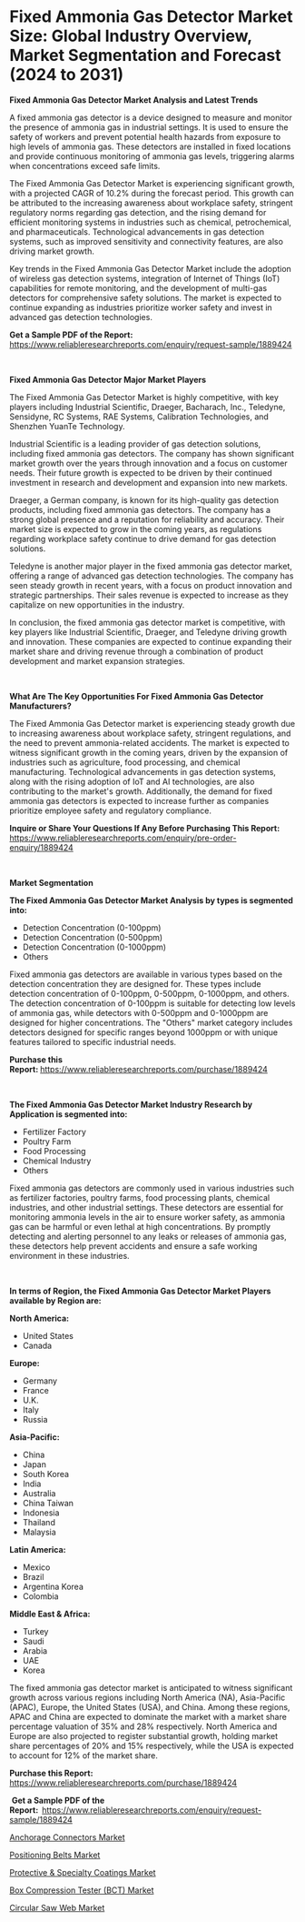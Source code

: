 <p><h1>Fixed Ammonia Gas Detector Market Size: Global Industry Overview, Market Segmentation and Forecast (2024 to 2031)</h1></p><p><strong>Fixed Ammonia Gas Detector Market Analysis and Latest Trends</strong></p>
<p><p>A fixed ammonia gas detector is a device designed to measure and monitor the presence of ammonia gas in industrial settings. It is used to ensure the safety of workers and prevent potential health hazards from exposure to high levels of ammonia gas. These detectors are installed in fixed locations and provide continuous monitoring of ammonia gas levels, triggering alarms when concentrations exceed safe limits.</p><p>The Fixed Ammonia Gas Detector Market is experiencing significant growth, with a projected CAGR of 10.2% during the forecast period. This growth can be attributed to the increasing awareness about workplace safety, stringent regulatory norms regarding gas detection, and the rising demand for efficient monitoring systems in industries such as chemical, petrochemical, and pharmaceuticals. Technological advancements in gas detection systems, such as improved sensitivity and connectivity features, are also driving market growth.</p><p>Key trends in the Fixed Ammonia Gas Detector Market include the adoption of wireless gas detection systems, integration of Internet of Things (IoT) capabilities for remote monitoring, and the development of multi-gas detectors for comprehensive safety solutions. The market is expected to continue expanding as industries prioritize worker safety and invest in advanced gas detection technologies.</p></p>
<p><strong>Get a Sample PDF of the Report:&nbsp;</strong> <a href="https://www.reliableresearchreports.com/enquiry/request-sample/1889424">https://www.reliableresearchreports.com/enquiry/request-sample/1889424</a></p>
<p>&nbsp;</p>
<p><strong>Fixed Ammonia Gas Detector Major Market Players</strong></p>
<p><p>The Fixed Ammonia Gas Detector Market is highly competitive, with key players including Industrial Scientific, Draeger, Bacharach, Inc., Teledyne, Sensidyne, RC Systems, RAE Systems, Calibration Technologies, and Shenzhen YuanTe Technology. </p><p>Industrial Scientific is a leading provider of gas detection solutions, including fixed ammonia gas detectors. The company has shown significant market growth over the years through innovation and a focus on customer needs. Their future growth is expected to be driven by their continued investment in research and development and expansion into new markets.</p><p>Draeger, a German company, is known for its high-quality gas detection products, including fixed ammonia gas detectors. The company has a strong global presence and a reputation for reliability and accuracy. Their market size is expected to grow in the coming years, as regulations regarding workplace safety continue to drive demand for gas detection solutions.</p><p>Teledyne is another major player in the fixed ammonia gas detector market, offering a range of advanced gas detection technologies. The company has seen steady growth in recent years, with a focus on product innovation and strategic partnerships. Their sales revenue is expected to increase as they capitalize on new opportunities in the industry.</p><p>In conclusion, the fixed ammonia gas detector market is competitive, with key players like Industrial Scientific, Draeger, and Teledyne driving growth and innovation. These companies are expected to continue expanding their market share and driving revenue through a combination of product development and market expansion strategies.</p></p>
<p>&nbsp;</p>
<p><strong>What Are The Key Opportunities For Fixed Ammonia Gas Detector Manufacturers?</strong></p>
<p><p>The Fixed Ammonia Gas Detector market is experiencing steady growth due to increasing awareness about workplace safety, stringent regulations, and the need to prevent ammonia-related accidents. The market is expected to witness significant growth in the coming years, driven by the expansion of industries such as agriculture, food processing, and chemical manufacturing. Technological advancements in gas detection systems, along with the rising adoption of IoT and AI technologies, are also contributing to the market's growth. Additionally, the demand for fixed ammonia gas detectors is expected to increase further as companies prioritize employee safety and regulatory compliance.</p></p>
<p><strong>Inquire or Share Your Questions If Any Before Purchasing This Report:</strong> <a href="https://www.reliableresearchreports.com/enquiry/pre-order-enquiry/1889424">https://www.reliableresearchreports.com/enquiry/pre-order-enquiry/1889424</a></p>
<p>&nbsp;</p>
<p><strong>Market Segmentation</strong></p>
<p><strong>The Fixed Ammonia Gas Detector Market Analysis by types is segmented into:</strong></p>
<p><ul><li>Detection Concentration (0-100ppm)</li><li>Detection Concentration (0-500ppm)</li><li>Detection Concentration (0-1000ppm)</li><li>Others</li></ul></p>
<p><p>Fixed ammonia gas detectors are available in various types based on the detection concentration they are designed for. These types include detection concentration of 0-100ppm, 0-500ppm, 0-1000ppm, and others. The detection concentration of 0-100ppm is suitable for detecting low levels of ammonia gas, while detectors with 0-500ppm and 0-1000ppm are designed for higher concentrations. The "Others" market category includes detectors designed for specific ranges beyond 1000ppm or with unique features tailored to specific industrial needs.</p></p>
<p><strong>Purchase this Report:&nbsp;</strong><a href="https://www.reliableresearchreports.com/purchase/1889424">https://www.reliableresearchreports.com/purchase/1889424</a></p>
<p>&nbsp;</p>
<p><strong>The Fixed Ammonia Gas Detector Market Industry Research by Application is segmented into:</strong></p>
<p><ul><li>Fertilizer Factory</li><li>Poultry Farm</li><li>Food Processing</li><li>Chemical Industry</li><li>Others</li></ul></p>
<p><p>Fixed ammonia gas detectors are commonly used in various industries such as fertilizer factories, poultry farms, food processing plants, chemical industries, and other industrial settings. These detectors are essential for monitoring ammonia levels in the air to ensure worker safety, as ammonia gas can be harmful or even lethal at high concentrations. By promptly detecting and alerting personnel to any leaks or releases of ammonia gas, these detectors help prevent accidents and ensure a safe working environment in these industries.</p></p>
<p>&nbsp;</p>
<p><strong>In terms of Region, the Fixed Ammonia Gas Detector Market Players available by Region are:</strong></p>
<p>
    <p> <strong> North America: </strong>
        <ul>
            <li>United States</li>
            <li>Canada</li>
        </ul>
        </p> 
    <p> <strong> Europe: </strong>
        <ul>
            <li>Germany</li>
            <li>France</li>
            <li>U.K.</li>
            <li>Italy</li>
            <li>Russia</li>
        </ul>
        </p> 
    <p> <strong> Asia-Pacific: </strong>
        <ul>
            <li>China</li>
            <li>Japan</li>
            <li>South Korea</li>
            <li>India</li>
            <li>Australia</li>
            <li>China Taiwan</li>
            <li>Indonesia</li>
            <li>Thailand</li>
            <li>Malaysia</li>
        </ul>
        </p> 
    <p> <strong> Latin America: </strong>
        <ul>
            <li>Mexico</li>
            <li>Brazil</li>
            <li>Argentina Korea</li>
            <li>Colombia</li>
        </ul>
        </p> 
    <p> <strong> Middle East & Africa: </strong>
        <ul>
            <li>Turkey</li>
            <li>Saudi</li>
            <li>Arabia</li>
            <li>UAE</li>
            <li>Korea</li>
        </ul>
    </p>
    </p>
<p><p>The fixed ammonia gas detector market is anticipated to witness significant growth across various regions including North America (NA), Asia-Pacific (APAC), Europe, the United States (USA), and China. Among these regions, APAC and China are expected to dominate the market with a market share percentage valuation of 35% and 28% respectively. North America and Europe are also projected to register substantial growth, holding market share percentages of 20% and 15% respectively, while the USA is expected to account for 12% of the market share.</p></p>
<p><strong>Purchase this Report: </strong><a href="https://www.reliableresearchreports.com/purchase/1889424">https://www.reliableresearchreports.com/purchase/1889424</a></p>
<p>&nbsp;<strong>Get a Sample PDF of the Report:&nbsp;&nbsp;</strong><a href="https://www.reliableresearchreports.com/enquiry/request-sample/1889424">https://www.reliableresearchreports.com/enquiry/request-sample/1889424</a></p>
<p><strong></strong></p>
<p><p><a href="https://view.publitas.com/reportprime-1/anchorage-connectors-market-a-comprehensive-report-of-its-market-share-growth-trends-2024-2031/">Anchorage Connectors Market</a></p><p><a href="https://view.publitas.com/reportprime-1/positioning-belts-market-size-growth-outlook-from-2024-to-2031-projecting-at-markets-trends-analysis-by-application-regional-outlook-and-revenue/">Positioning Belts Market</a></p><p><a href="https://iodized-pantydraco-05c.notion.site/Insights-into-Protective-Specialty-Coatings-Market-Size-Analysing-Market-Share-Trends-and-Growt-7fcc015b746b48af9f274ae6860bdb99">Protective & Specialty Coatings Market</a></p><p><a href="https://github.com/timeliteaut/Market-Research-Report-List-1/blob/main/box-compression-tester-bct-market.md">Box Compression Tester (BCT) Market</a></p><p><a href="https://military-diascia-e68.notion.site/Circular-Saw-Web-Market-Size-Evaluating-its-Market-Trends-Growth-and-Projections-2024-2031-a21267fa22294bd0ac1f434b5e0516f0">Circular Saw Web Market</a></p></p>